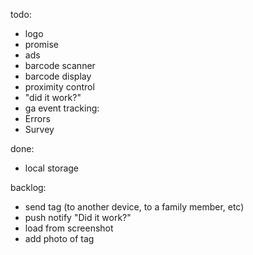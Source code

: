todo:

- logo
- promise
- ads
- barcode scanner
- barcode display
- proximity control
- "did it work?"
- ga event tracking:
 - Errors
 - Survey

done:
- local storage

backlog:
- send tag (to another device, to a family member, etc)
- push notify "Did it work?"
- load from screenshot
- add photo of tag
